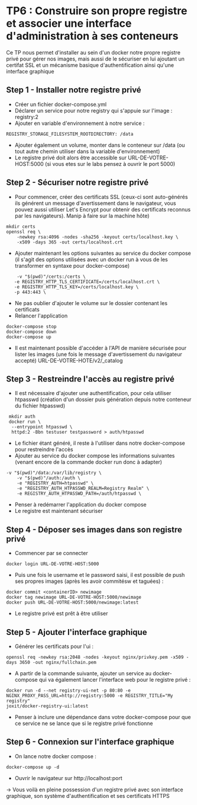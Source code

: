# TP6 : Construire son propre registre et associer une interface d'administration à ses conteneurs

Ce TP nous permet d'installer au sein d'un docker notre propre registre privé pour gérer nos images, mais aussi de le sécuriser en lui ajoutant un certifat SSL et un mécanisme basique d'authentification ainsi qu'une interface graphique

## Step 1 - Installer notre registre privé
- Créer un fichier docker-compose.yml
- Déclarer un service pour notre registry qui s'appuie sur l'image : registry:2
- Ajouter en variable d'environnement à notre service :
```
REGISTRY_STORAGE_FILESYSTEM_ROOTDIRECTORY: /data
```
- Ajouter également un volume, monter dans le conteneur sur /data (ou tout autre chemin utiliser dans la variable d'environnement)
- Le registre privé doit alors être accessible sur URL-DE-VOTRE-HOST:5000 (si vous etes sur le labs pensez à ouvrir le port 5000)

## Step 2 - Sécuriser notre registre privé 
- Pour commencer, créer des certificats SSL (ceux-ci sont auto-générés ils générent un message d'avertissement dans le navigateur, vous pouvez aussi utiliser Let's Encrypt pour obtenir des certificats reconnus par les navigateurs). Manip à faire sur la machine hôte)
```
mkdir certs
openssl req \
    -newkey rsa:4096 -nodes -sha256 -keyout certs/localhost.key \
    -x509 -days 365 -out certs/localhost.crt
```
- Ajouter maintenant les options suivantes au service du docker compose (il s'agit des options utilisées avec un docker run à vous de les transformer en syntaxe pour docker-compose)
 ```
     -v "$(pwd)"/certs:/certs \         
    -e REGISTRY_HTTP_TLS_CERTIFICATE=/certs/localhost.crt \
    -e REGISTRY_HTTP_TLS_KEY=/certs/localhost.key \
    -p 443:443 \
```
- Ne pas oublier d'ajouter le volume sur le dossier contenant les certificats
- Relancer l'application
```
docker-compose stop
docker-compose down
docker-compose up
```
- Il est maintenant possible d'accéder à l'API de manière sécurisée pour lister les images (une fois le message d'avertissement du navigateur accepté)
URL-DE-VOTRE-HOTE/v2/_catalog

## Step 3 - Restreindre l'accès au registre privé

- Il est nécessaire d'ajouter une authentification, pour cela utiliser htpasswd (création d'un dossier puis génération depuis notre conteneur du fichier htpasswd)
```
 mkdir auth
 docker run \
  --entrypoint htpasswd \
  httpd:2 -Bbn testuser testpassword > auth/htpasswd
```
- Le fichier étant généré, il reste à l'utiliser dans notre docker-compose pour restreindre l'accès
- Ajouter au service du docker compose les informations suivantes (venant encore de la commande docker run donc à adapter)
```
-v "$(pwd)"/data:/var/lib/registry \
    -v "$(pwd)"/auth:/auth \
    -e "REGISTRY_AUTH=htpasswd" \
    -e "REGISTRY_AUTH_HTPASSWD_REALM=Registry Realm" \
    -e REGISTRY_AUTH_HTPASSWD_PATH=/auth/htpasswd \
```
- Penser à redémarrer l'application du docker compose
- Le registre est maintenant sécuriser

## Step 4 - Déposer ses images dans son registre privé
- Commencer par se connecter 
```
docker login URL-DE-VOTRE-HOST:5000

```
- Puis une fois le username et le password saisi, il est possible de push ses propres images (après les avoir commitésw et taguées) :
```
docker commit <containerID> newimage
docker tag newimage URL-DE-VOTRE-HOST:5000/newimage
docker push URL-DE-VOTRE-HOST:5000/newimage:latest
```
- Le registre privé est prêt à être utiliser

## Step 5 - Ajouter l'interface graphique
- Générer les certificats pour l'ui :
```
openssl req -newkey rsa:2048 -nodes -keyout nginx/privkey.pem -x509 -days 3650 -out nginx/fullchain.pem
```
- A partir de la commande suivante, ajouter un service au docker-compose qui va également lancer l'interface web pour le registre privé :
```
docker run -d --net registry-ui-net -p 80:80 -e NGINX_PROXY_PASS_URL=http://registry:5000 -e REGISTRY_TITLE="My registry" 
joxit/docker-registry-ui:latest
```
- Penser à inclure une dépendance dans votre docker-compose pour que ce service ne se lance que si le registre privé fonctionne

## Step 6 - Connexion sur l'interface graphique
- On lance notre docker compose : 
```
docker-compose up -d
```
- Ouvrir le navigateur sur http://localhost:port 


-> Vous voilà en pleine possession d'un registre privé avec son interface graphique, son système d'authentification et ses certificats HTTPS
